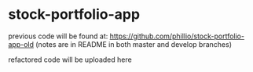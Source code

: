 # stock-portfolio-app
previous code will be found at:
https://github.com/phillio/stock-portfolio-app-old
(notes are in README in both master and develop branches)

refactored code will be uploaded here